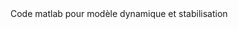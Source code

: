 <div class="alert alert-info", style="font-size=24px">Code matlab pour modèle dynamique et stabilisation</div>
